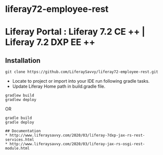 # liferay72-employee-rest
# Liferay Portal : Liferay 7.2 CE ++ | Liferay 7.2 DXP EE ++
## Installation
`git clone https://github.com/LiferaySavvy/liferay72-employee-rest.git`    
* Locate to project or import into your IDE run following gradle tasks.  
* Update Liferay Home path in build.gradle file.
````
gradlew build
gradlew deploy
````
OR
````
gradle build
gradle deploy

## Documentation 
* http://www.liferaysavvy.com/2020/03/liferay-7dxp-jax-rs-rest-services.html
* http://www.liferaysavvy.com/2020/03/liferay-jax-rs-osgi-rest-module.html 


